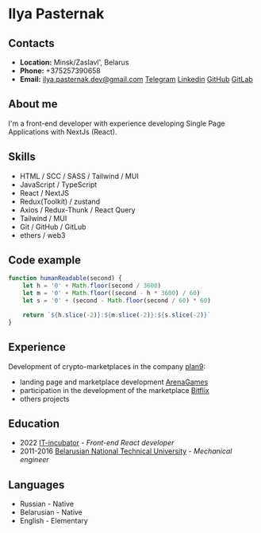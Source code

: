 # Ilya Pasternak

## Contacts
* **Location:** Minsk/Zaslavl', Belarus
* **Phone:** +375257390658
* **Email:** ilya.pasternak.dev@gmail.com
 [Telegram](https://t.me/pasterzoom) [Linkedin](https://www.linkedin.com/in/ilya-pasternak-274951243/) [GitHub](https://github.com/PasterZOOM) [GitLab](https://gitlab.com/pasterzoom)
  
## About me
I'm a front-end developer with experience developing Single Page Applications with NextJs (React).

## Skills
* HTML / SCC / SASS / Tailwind / MUI
* JavaScript / TypeScript
* React / NextJS 
* Redux(Toolkit) / zustand
* Axios / Redux-Thunk / React Query 
* Tailwind / MUI
* Git / GitHub / GitLub
* ethers / web3

## Code example
```javascript
function humanReadable(second) {
    let h = '0' + Math.floor(second / 3600)
    let m = '0' + Math.floor((second - h * 3600) / 60)
    let s = '0' + (second - Math.floor(second / 60) * 60)

    return `${h.slice(-2)}:${m.slice(-2)}:${s.slice(-2)}`
}
```

## Experience
Development of crypto-marketplaces in the company [plan9](https://plan9.tech/):
* landing page and marketplace development [ArenaGames](https://arenavs.com/)
* participation in the development of the marketplace [Bitflix](https://btfx.io/marketplace)
* others projects

## Education
* 2022 [IT-incubator](https://it-incubator.io/) - *Front-end React developer*
* 2011-2016 [Belarusian National Technical University](https://bntu.by/) - *Mechanical engineer*

## Languages
* Russian - Native
* Belarusian - Native
* English - Elementary